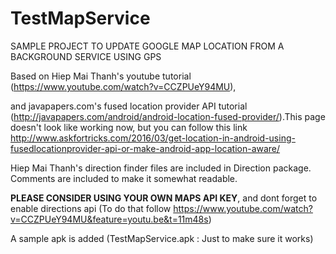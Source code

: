 # TestMapService
SAMPLE PROJECT TO UPDATE GOOGLE MAP LOCATION FROM A BACKGROUND SERVICE USING GPS

Based on Hiep Mai Thanh's youtube tutorial (https://www.youtube.com/watch?v=CCZPUeY94MU), 

and javapapers.com's fused location provider API tutorial (http://javapapers.com/android/android-location-fused-provider/).This page doesn't look like working now, but you can follow this link http://www.askfortricks.com/2016/03/get-location-in-android-using-fusedlocationprovider-api-or-make-android-app-location-aware/

Hiep Mai Thanh's direction finder files are included in Direction package. Comments are included to make it somewhat readable.

<b>PLEASE CONSIDER USING YOUR OWN MAPS API KEY</b>, and dont forget to enable directions api (To do that follow https://www.youtube.com/watch?v=CCZPUeY94MU&feature=youtu.be&t=11m48s)


A sample apk is added (TestMapService.apk : Just to make sure it works)
